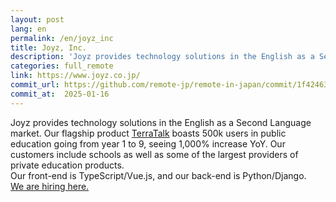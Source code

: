 ```yaml
---
layout: post
lang: en
permalink: /en/joyz_inc
title: Joyz, Inc.
description: 'Joyz provides technology solutions in the English as a Second Language market. Our flagship product TerraTalk boasts 500k users in public education going from year 1 to 9, seeing 1,000% increase YoY. Our customers include schools as well as some of the largest providers of private education products. Our front-end is TypeScript/Vue.js, and our back-end is Python/Django. We are hiring here.'
categories: full_remote
link: https://www.joyz.co.jp/
commit_url: https://github.com/remote-jp/remote-in-japan/commit/1f42463fa278ec6976af90175ef27509a22908f0
commit_at:  2025-01-16
---
```


<p>Joyz provides technology solutions in the English as a Second Language market. Our flagship product <a href="https://www.terratalk.rocks/">TerraTalk</a> boasts 500k users in public education going from year 1 to 9, seeing 1,000% increase YoY. Our customers include schools as well as some of the largest providers of private education products.<br />Our front-end is TypeScript/Vue.js, and our back-end is Python/Django.<br /><a href="https://open.talentio.com/r/1/c/joyz/homes/2229">We are hiring here.</a></p>
